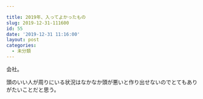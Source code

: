 ```yaml
---

title: 2019年、入ってよかったもの
slug: 2019-12-31-111600
id: 55
date: '2019-12-31 11:16:00'
layout: post
categories:
  - 未分類
---
```


会社。

頭のいい人が周りにいる状況はなかなか頭が悪いと作り出せないのでとてもありがたいことだと思う。